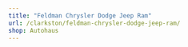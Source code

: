 ```yaml
---
title: "Feldman Chrysler Dodge Jeep Ram"
url: /clarkston/feldman-chrysler-dodge-jeep-ram/
shop: Autohaus
---
```

